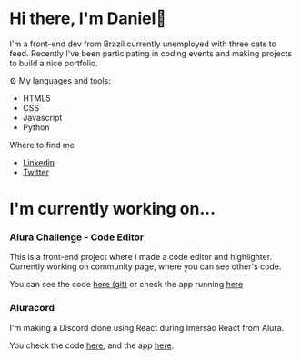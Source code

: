 # Hi there, I'm Daniel👋

I'm a front-end dev from Brazil currently unemployed with three cats to feed. Recently I've been participating in coding events and making projects to build a nice portfolio.

⚙️ My languages and tools:
- HTML5
- CSS
- Javascript
- Python 


Where to find me
- [Linkedin](https://www.linkedin.com/in/daniel-ben/)
- [Twitter](https://twitter.com/danielben0)


# I'm currently working on...
### Alura Challenge - Code Editor
This is a front-end project where I made a code editor and highlighter. Currently working on community page, where you can see other's code.

You can see the code [here (git)](https://github.com/daniel-ben/code-editor) or check the app running [here](https://code-editor-phi.vercel.app)

### Aluracord
I'm making a Discord clone using React during Imersão React from Alura.

You check the code [here](https://github.com/daniel-ben/aluracord), and the app [here](https://aluracord-puce.vercel.app).
 
<!--
**daniel-ben/daniel-ben** is a ✨ _special_ ✨ repository because its `README.md` (this file) appears on your GitHub profile.

Here are some ideas to get you started:

- 🔭 I’m currently working on ...
- 🌱 I’m currently learning ...
- 👯 I’m looking to collaborate on ...
- 🤔 I’m looking for help with ...
- 💬 Ask me about ...
- 📫 How to reach me: ...
- 😄 Pronouns: ...
- ⚡ Fun fact: ...

Git sintax
### titles
**bold** *italic*
**destaque _especiial_ **
'''language
 highlight code 
'''
[link](url)
[link relativo a diretórios](path/)
- itens
- de uma
- lista
-->
